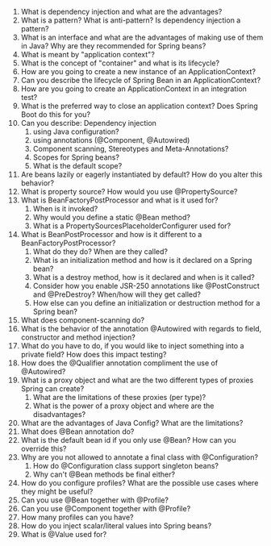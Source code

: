 1) What is dependency injection and what are the advantages?
2) What is a pattern? What is anti-pattern? Is dependency injection a pattern?
3) What is an interface and what are the advantages of making use of them in Java?
   Why are they recommended for Spring beans?
4) What is meant by "application context"?
5) What is the concept of "container" and what is its lifecycle?
6) How are you going to create a new instance of an ApplicationContext?
7) Can you describe the lifecycle of Spring Bean in an ApplicationContext?
8) How are you going to create an ApplicationContext in an integration test?
9) What is the preferred way to close an application context? Does Spring Boot do this for you?
10) Can you describe: Dependency injection
    1) using Java configuration?
    2) using annotations (@Component, @Autowired)
    3) Component scanning, Stereotypes and Meta-Annotations?
    4) Scopes for Spring beans?
    5) What is the default scope?
11) Are beans lazily or eagerly instantiated by default? How do you alter this behavior?
12) What is property source? How would you use @PropertySource?
13) What is BeanFactoryPostProcessor and what is it used for?
    1) When is it invoked?
    2) Why would you define a static @Bean method?
    3) What is a PropertySourcesPlaceholderConfigurer used for?
14) What is BeanPostProcessor and how is it different to a BeanFactoryPostProcessor?
    1) What do they do? When are they called?
    2) What is an initialization method and how is it declared on a Spring bean?
    3) What is a destroy method, how is it declared and when is it called?
    4) Consider how you enable JSR-250 annotations like @PostConstruct and @PreDestroy? When/how will they get called? 
    5) How else can you define an initialization or destruction method for a Spring bean?
15) What does component-scanning do?
16) What is the behavior of the annotation @Autowired with regards to field, constructor and method injection?
17) What do you have to do, if you would like to inject something into a private field? How does this impact testing?
18) How does the @Qualifier annotation compliment the use of @Autowired?
19) What is a proxy object and what are the two different types of proxies Spring can create?
    1) What are the limitations of these proxies (per type)?
    2) What is the power of a proxy object and where are the disadvantages?
20) What are the advantages of Java Config? What are the limitations?
21) What does @Bean annotation do?
22) What is the default bean id if you only use @Bean? How can you override this?
23) Why are you not allowed to annotate a final class with @Configuration?
    1) How do @Configuration class support singleton beans?
    2) Why can't @Bean methods be final either?
24) How do you configure profiles? What are the possible use cases where they might be useful?
25) Can you use @Bean together with @Profile?
26) Can you use @Component together with @Profile?
27) How many profiles can you have?
28) How do you inject scalar/literal values into Spring beans?
29) What is @Value used for?